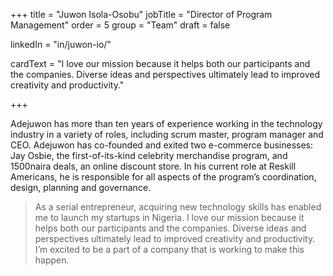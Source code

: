 +++
title = "Juwon Isola-Osobu"
jobTitle = "Director of Program Management"
order = 5
group = "Team"
draft = false

linkedIn = "in/juwon-io/"




cardText = "I love our mission because it helps both our participants and the companies. Diverse ideas and perspectives ultimately lead to improved creativity and productivity."

+++

Adejuwon has more than ten years of experience working in the technology industry in a variety of roles, including scrum master, program manager and CEO. Adejuwon has co-founded and exited two e-commerce businesses: Jay Osbie, the first-of-its-kind celebrity merchandise program, and 1500naira deals, an online discount store. In his current role at Reskill Americans, he is responsible for all aspects of the program’s coordination, design, planning and governance.

> As a serial entrepreneur, acquiring new technology skills has enabled me to launch my startups in Nigeria. I love our mission because it helps both our participants and the companies. Diverse ideas and perspectives ultimately lead to improved creativity and productivity. I’m excited to be a part of a company that is working to make this happen.
